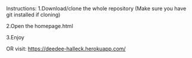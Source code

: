 Instructions:
1.Download/clone the whole repository (Make sure you have git installed if cloning)

2.Open the homepage.html

3.Enjoy

OR
visit:
https://deedee-halleck.herokuapp.com/
